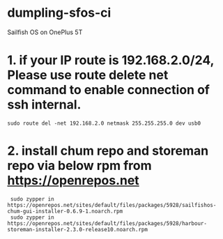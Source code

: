# dumpling-sfos-ci
Sailfish OS on OnePlus 5T

# 1. if your IP route is 192.168.2.0/24, Please use route delete net command to enable connection of ssh internal.
    sudo route del -net 192.168.2.0 netmask 255.255.255.0 dev usb0
# 2. install chum repo and storeman repo via below rpm from https://openrepos.net
     sudo zypper in https://openrepos.net/sites/default/files/packages/5928/sailfishos-chum-gui-installer-0.6.9-1.noarch.rpm
     sudo zypper in https://openrepos.net/sites/default/files/packages/5928/harbour-storeman-installer-2.3.0-release10.noarch.rpm
     

